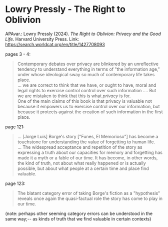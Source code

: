 # Lowry Pressly - The Right to Oblivion

APAvar.: Lowry Pressly (2024). _The Right to Oblivion: Privacy and the Good Life_. Harvard University Press.
Link: https://search.worldcat.org/en/title/1427708093  

pages 3 - 4:  
> Contemporary debates over privacy are blinkered by an unreflective tendency to understand everything in terms of "the information age," under whose ideological sway so much of contemporary life takes place.  
> ... we are correct to think that we have, or ought to have, moral and legal rights to exercise control control over such information .... But we are mistaken to think that this is what _privacy_ is for.  
> One of the main claims of this book is that privacy is valuable not because it empowers us to exercise control over our information, but because it protects against the creation of such information in the first place.  


page 121:  
>  ... \[Jorge Luis\] Borge's story \["Funes, El Memorioso"\] has become a touchstone for understanding the value of forgetting to human life.  
>  ... The widespread acceptance and repetition of the story as expressing a truth about our capacities for memory and forgetting has made it a myth or a fable of our time. It has become, in other words, the kind of truth, not about what really happened or is actually possible, but about what people at a certain time and place find valuable.  

page 123:  
> The blatant category error of taking Borge's fiction as a "hypothesis" reveals once again the quasi-factual role the story has come to play in our time.  

(note: perhaps other seeming category errors can be understood in the same way;-- as kinds of truth that we find valuable in certain contexts)  



